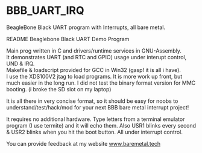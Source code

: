 # BBB_UART_IRQ
BeagleBone Black UART program with Interrupts, all bare metal.

README  Beaglebone Black UART Demo Program

Main prog written in C and drivers/runtime services in GNU-Assembly.  
It demonstrates UART (and RTC and GPIO) usage under interupt control, UND & IRQ.  
Makefile & loadscript provided for GCC in Win32 (gasp! it is all i have).  
I use the XDS100V2 jtag to load programs.  It is more work up front, but 
much easier in the long run.  I did not test the binary format version 
for MMC booting.  (i broke the SD slot on my laptop)

It is all there in very concise format, so it should be easy for noobs 
to understand/test/hack/mod for your next BBB bare metal interrupt project!  

It requires no additional hardware.  Type letters from a terminal emulator 
program (I use termite) and it will echo them.  Also USR1 blinks every second 
& USR2 blinks when you hit the boot button.  All under interrupt control.  

You can provide feedback at my website www.baremetal.tech  
